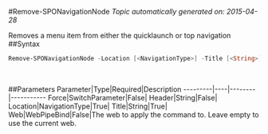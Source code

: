 #Remove-SPONavigationNode
*Topic automatically generated on: 2015-04-28*

Removes a menu item from either the quicklaunch or top navigation
##Syntax
```powershell
Remove-SPONavigationNode -Location [<NavigationType>] -Title [<String>] [-Header [<String>]] [-Force [<SwitchParameter>]] [-Web [<WebPipeBind>]]
```
&nbsp;

##Parameters
Parameter|Type|Required|Description
---------|----|--------|-----------
Force|SwitchParameter|False|
Header|String|False|
Location|NavigationType|True|
Title|String|True|
Web|WebPipeBind|False|The web to apply the command to. Leave empty to use the current web.
